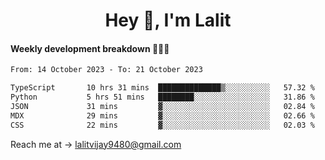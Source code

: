 <h1 align="center">Hey 👋, I'm Lalit</h1>

#### Weekly development breakdown 👨🏻‍💻
<!--START_SECTION:waka-->

```txt
From: 14 October 2023 - To: 21 October 2023

TypeScript       10 hrs 31 mins  ██████████████▒░░░░░░░░░░   57.32 %
Python           5 hrs 51 mins   ████████░░░░░░░░░░░░░░░░░   31.86 %
JSON             31 mins         ▓░░░░░░░░░░░░░░░░░░░░░░░░   02.84 %
MDX              29 mins         ▓░░░░░░░░░░░░░░░░░░░░░░░░   02.66 %
CSS              22 mins         ▓░░░░░░░░░░░░░░░░░░░░░░░░   02.03 %
```

<!--END_SECTION:waka-->

Reach me at → lalitvijay9480@gmail.com
